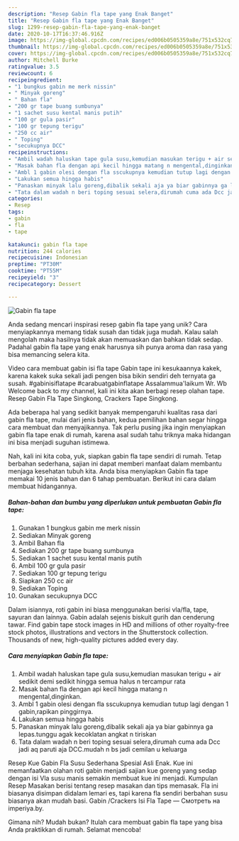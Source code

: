 ```yaml
---
description: "Resep Gabin fla tape yang Enak Banget"
title: "Resep Gabin fla tape yang Enak Banget"
slug: 1299-resep-gabin-fla-tape-yang-enak-banget
date: 2020-10-17T16:37:46.916Z
image: https://img-global.cpcdn.com/recipes/ed006b0505359a8e/751x532cq70/gabin-fla-tape-foto-resep-utama.jpg
thumbnail: https://img-global.cpcdn.com/recipes/ed006b0505359a8e/751x532cq70/gabin-fla-tape-foto-resep-utama.jpg
cover: https://img-global.cpcdn.com/recipes/ed006b0505359a8e/751x532cq70/gabin-fla-tape-foto-resep-utama.jpg
author: Mitchell Burke
ratingvalue: 3.5
reviewcount: 6
recipeingredient:
- "1 bungkus gabin me merk nissin"
- " Minyak goreng"
- " Bahan fla"
- "200 gr tape buang sumbunya"
- "1 sachet susu kental manis putih"
- "100 gr gula pasir"
- "100 gr tepung terigu"
- "250 cc air"
- " Toping"
- "secukupnya DCC"
recipeinstructions:
- "Ambil wadah haluskan tape gula susu,kemudian masukan terigu + air sedikit demi sedikit hingga semua halus n tercampur rata"
- "Masak bahan fla dengan api kecil hingga matang n mengental,dinginkan."
- "Ambl 1 gabin olesi dengan fla sscukupnya kemudian tutup lagi dengan 1 gabin,rapikan pinggirnya."
- "Lakukan semua hingga habis"
- "Panaskan minyak lalu goreng,dibalik sekali aja ya biar gabinnya ga lepas.tunggu agak kecoklatan angkat n tiriskan"
- "Tata dalam wadah n beri toping sesuai selera,dirumah cuma ada Dcc jadi aq paruti aja DCC.mudah n bs jadi cemilan u keluarga"
categories:
- Resep
tags:
- gabin
- fla
- tape

katakunci: gabin fla tape 
nutrition: 244 calories
recipecuisine: Indonesian
preptime: "PT30M"
cooktime: "PT55M"
recipeyield: "3"
recipecategory: Dessert

---
```



![Gabin fla tape](https://img-global.cpcdn.com/recipes/ed006b0505359a8e/751x532cq70/gabin-fla-tape-foto-resep-utama.jpg)

Anda sedang mencari inspirasi resep gabin fla tape yang unik? Cara menyiapkannya memang tidak susah dan tidak juga mudah. Kalau salah mengolah maka hasilnya tidak akan memuaskan dan bahkan tidak sedap. Padahal gabin fla tape yang enak harusnya sih punya aroma dan rasa yang bisa memancing selera kita.

Video cara membuat gabin isi fla tape Gabin tape ini kesukaannya kakek, karena kakek suka sekali jadi pengen bisa bikin sendiri deh ternyata ga susah. #gabinisiflatape #carabuatgabinflatape Assalammua&#39;laikum Wr. Wb Welcome back to my channel, kali ini kita akan berbagi resep olahan tape. Resep Gabin Fla Tape Singkong, Crackers Tape Singkong.

Ada beberapa hal yang sedikit banyak mempengaruhi kualitas rasa dari gabin fla tape, mulai dari jenis bahan, kedua pemilihan bahan segar hingga cara membuat dan menyajikannya. Tak perlu pusing jika ingin menyiapkan gabin fla tape enak di rumah, karena asal sudah tahu triknya maka hidangan ini bisa menjadi suguhan istimewa.


Nah, kali ini kita coba, yuk, siapkan gabin fla tape sendiri di rumah. Tetap berbahan sederhana, sajian ini dapat memberi manfaat dalam membantu menjaga kesehatan tubuh kita. Anda bisa menyiapkan Gabin fla tape memakai 10 jenis bahan dan 6 tahap pembuatan. Berikut ini cara dalam membuat hidangannya.

<!--inarticleads1-->

##### Bahan-bahan dan bumbu yang diperlukan untuk pembuatan Gabin fla tape:

1. Gunakan 1 bungkus gabin me merk nissin
1. Sediakan  Minyak goreng
1. Ambil  Bahan fla
1. Sediakan 200 gr tape buang sumbunya
1. Sediakan 1 sachet susu kental manis putih
1. Ambil 100 gr gula pasir
1. Sediakan 100 gr tepung terigu
1. Siapkan 250 cc air
1. Sediakan  Toping
1. Gunakan secukupnya DCC


Dalam isiannya, roti gabin ini biasa menggunakan berisi vla/fla, tape, sayuran dan lainnya. Gabin adalah sejenis biskuit gurih dan cenderung tawar. Find gabin tape stock images in HD and millions of other royalty-free stock photos, illustrations and vectors in the Shutterstock collection. Thousands of new, high-quality pictures added every day. 

<!--inarticleads2-->

##### Cara menyiapkan Gabin fla tape:

1. Ambil wadah haluskan tape gula susu,kemudian masukan terigu + air sedikit demi sedikit hingga semua halus n tercampur rata
1. Masak bahan fla dengan api kecil hingga matang n mengental,dinginkan.
1. Ambl 1 gabin olesi dengan fla sscukupnya kemudian tutup lagi dengan 1 gabin,rapikan pinggirnya.
1. Lakukan semua hingga habis
1. Panaskan minyak lalu goreng,dibalik sekali aja ya biar gabinnya ga lepas.tunggu agak kecoklatan angkat n tiriskan
1. Tata dalam wadah n beri toping sesuai selera,dirumah cuma ada Dcc jadi aq paruti aja DCC.mudah n bs jadi cemilan u keluarga


Resep Kue Gabin Fla Susu Sederhana Spesial Asli Enak. Kue ini memanfaatkan olahan roti gabin menjadi sajian kue goreng yang sedap dengan isi Vla susu manis semakin membuat kue ini menjadi. Kumpulan Resep Masakan berisi tentang resep masakan dan tips memasak. Fla ini biasanya disimpan didalam lemari es, tapi karena fla sendiri berbahan susu biasanya akan mudah basi. Gabin /Crackers Isi Fla Tape — Смотреть на imperiya.by. 

Gimana nih? Mudah bukan? Itulah cara membuat gabin fla tape yang bisa Anda praktikkan di rumah. Selamat mencoba!
